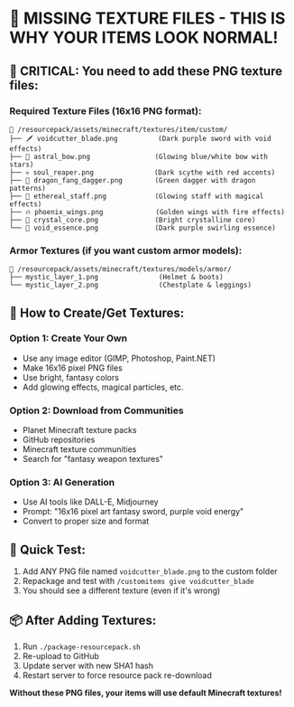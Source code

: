 # 🎨 MISSING TEXTURE FILES - THIS IS WHY YOUR ITEMS LOOK NORMAL!

## 🚨 **CRITICAL: You need to add these PNG texture files:**

### **Required Texture Files** (16x16 PNG format):
```
📁 /resourcepack/assets/minecraft/textures/item/custom/
├── 🗡️ voidcutter_blade.png          (Dark purple sword with void effects)
├── 🏹 astral_bow.png                (Glowing blue/white bow with stars) 
├── 💀 soul_reaper.png               (Dark scythe with red accents)
├── 🐉 dragon_fang_dagger.png        (Green dagger with dragon patterns)
├── 🔮 ethereal_staff.png            (Glowing staff with magical effects)
├── 🔥 phoenix_wings.png             (Golden wings with fire effects)
├── 💎 crystal_core.png              (Bright crystalline core)
└── 🌌 void_essence.png              (Dark purple swirling essence)
```

### **Armor Textures** (if you want custom armor models):
```
📁 /resourcepack/assets/minecraft/textures/models/armor/
├── mystic_layer_1.png               (Helmet & boots)
└── mystic_layer_2.png               (Chestplate & leggings)
```

## 🎨 **How to Create/Get Textures:**

### **Option 1: Create Your Own**
- Use any image editor (GIMP, Photoshop, Paint.NET)
- Make 16x16 pixel PNG files
- Use bright, fantasy colors
- Add glowing effects, magical particles, etc.

### **Option 2: Download from Communities**
- Planet Minecraft texture packs
- GitHub repositories
- Minecraft texture communities
- Search for "fantasy weapon textures"

### **Option 3: AI Generation**
- Use AI tools like DALL-E, Midjourney
- Prompt: "16x16 pixel art fantasy sword, purple void energy"
- Convert to proper size and format

## 🚀 **Quick Test:**
1. Add ANY PNG file named `voidcutter_blade.png` to the custom folder
2. Repackage and test with `/customitems give voidcutter_blade`
3. You should see a different texture (even if it's wrong)

## 📦 **After Adding Textures:**
1. Run `./package-resourcepack.sh`
2. Re-upload to GitHub
3. Update server with new SHA1 hash
4. Restart server to force resource pack re-download

**Without these PNG files, your items will use default Minecraft textures!**
